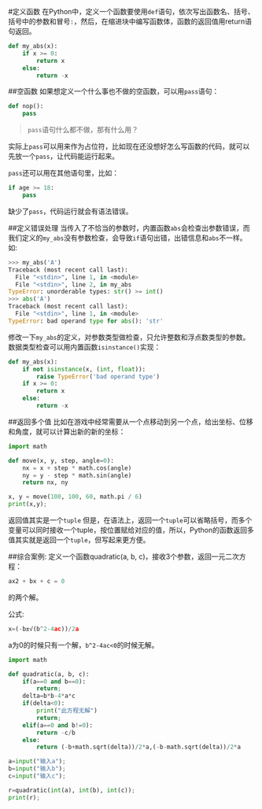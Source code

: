#定义函数
在Python中，定义一个函数要使用`def`语句，依次写出函数名、括号、括号中的参数和冒号`:`，然后，在缩进块中编写函数体，函数的返回值用return语句返回。
```py
def my_abs(x):
    if x >= 0:
        return x
    else:
        return -x
```

##空函数
如果想定义一个什么事也不做的空函数，可以用`pass`语句：
```py
def nop():
    pass
```

>`pass`语句什么都不做，那有什么用？

实际上`pass`可以用来作为占位符，比如现在还没想好怎么写函数的代码，就可以先放一个`pass`，让代码能运行起来。

`pass`还可以用在其他语句里，比如：
```py
if age >= 18:
    pass
```
缺少了`pass`，代码运行就会有语法错误。

##定义错误处理
当传入了不恰当的参数时，内置函数`abs`会检查出参数错误，而我们定义的`my_abs`没有参数检查，会导致`if`语句出错，出错信息和`abs`不一样。
如:
```py
>>> my_abs('A')
Traceback (most recent call last):
  File "<stdin>", line 1, in <module>
  File "<stdin>", line 2, in my_abs
TypeError: unorderable types: str() >= int()
>>> abs('A')
Traceback (most recent call last):
  File "<stdin>", line 1, in <module>
TypeError: bad operand type for abs(): 'str'
```

修改一下`my_abs`的定义，对参数类型做检查，只允许整数和浮点数类型的参数。数据类型检查可以用内置函数`isinstance()`实现：
```py
def my_abs(x):
    if not isinstance(x, (int, float)):
        raise TypeError('bad operand type')
    if x >= 0:
        return x
    else:
        return -x
```

##返回多个值
比如在游戏中经常需要从一个点移动到另一个点，给出坐标、位移和角度，就可以计算出新的新的坐标：
```py
import math

def move(x, y, step, angle=0):
    nx = x + step * math.cos(angle)
    ny = y - step * math.sin(angle)
    return nx, ny

x, y = move(100, 100, 60, math.pi / 6)
print(x,y);

```
返回值其实是一个`tuple` 但是，在语法上，返回一个`tuple`可以省略括号，而多个变量可以同时接收一个tuple，按位置赋给对应的值，所以，Python的函数返回多值其实就是返回一个`tuple`，但写起来更方便。


##综合案例:
定义一个函数quadratic(a, b, c)，接收3个参数，返回一元二次方程：
```py
ax2 + bx + c = 0
```
的两个解。

公式:
```py
x=(-b±√(b^2-4ac))/2a
```
a为0的时候只有一个解，`b^2-4ac<0`的时候无解。
```py
import math

def quadratic(a, b, c):
    if(a==0 and b==0):
        return;
    delta=b*b-4*a*c
    if(delta<0):
        print("此方程无解")
        return;
    elif(a==0 and b!=0):
        return -c/b
    else:
        return (-b+math.sqrt(delta))/2*a,(-b-math.sqrt(delta))/2*a

a=input("输入a");
b=input("输入b");
c=input("输入c");

r=quadratic(int(a), int(b), int(c));
print(r);

```